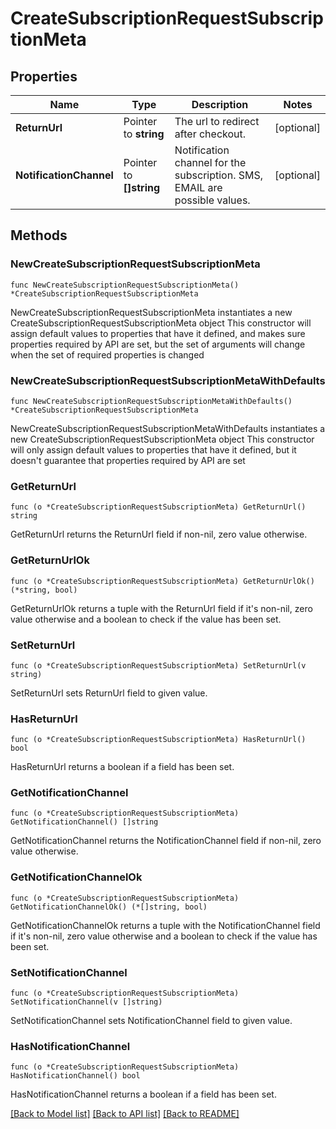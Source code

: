 # CreateSubscriptionRequestSubscriptionMeta

## Properties

Name | Type | Description | Notes
------------ | ------------- | ------------- | -------------
**ReturnUrl** | Pointer to **string** | The url to redirect after checkout. | [optional] 
**NotificationChannel** | Pointer to **[]string** | Notification channel for the subscription. SMS, EMAIL are possible values. | [optional] 

## Methods

### NewCreateSubscriptionRequestSubscriptionMeta

`func NewCreateSubscriptionRequestSubscriptionMeta() *CreateSubscriptionRequestSubscriptionMeta`

NewCreateSubscriptionRequestSubscriptionMeta instantiates a new CreateSubscriptionRequestSubscriptionMeta object
This constructor will assign default values to properties that have it defined,
and makes sure properties required by API are set, but the set of arguments
will change when the set of required properties is changed

### NewCreateSubscriptionRequestSubscriptionMetaWithDefaults

`func NewCreateSubscriptionRequestSubscriptionMetaWithDefaults() *CreateSubscriptionRequestSubscriptionMeta`

NewCreateSubscriptionRequestSubscriptionMetaWithDefaults instantiates a new CreateSubscriptionRequestSubscriptionMeta object
This constructor will only assign default values to properties that have it defined,
but it doesn't guarantee that properties required by API are set

### GetReturnUrl

`func (o *CreateSubscriptionRequestSubscriptionMeta) GetReturnUrl() string`

GetReturnUrl returns the ReturnUrl field if non-nil, zero value otherwise.

### GetReturnUrlOk

`func (o *CreateSubscriptionRequestSubscriptionMeta) GetReturnUrlOk() (*string, bool)`

GetReturnUrlOk returns a tuple with the ReturnUrl field if it's non-nil, zero value otherwise
and a boolean to check if the value has been set.

### SetReturnUrl

`func (o *CreateSubscriptionRequestSubscriptionMeta) SetReturnUrl(v string)`

SetReturnUrl sets ReturnUrl field to given value.

### HasReturnUrl

`func (o *CreateSubscriptionRequestSubscriptionMeta) HasReturnUrl() bool`

HasReturnUrl returns a boolean if a field has been set.

### GetNotificationChannel

`func (o *CreateSubscriptionRequestSubscriptionMeta) GetNotificationChannel() []string`

GetNotificationChannel returns the NotificationChannel field if non-nil, zero value otherwise.

### GetNotificationChannelOk

`func (o *CreateSubscriptionRequestSubscriptionMeta) GetNotificationChannelOk() (*[]string, bool)`

GetNotificationChannelOk returns a tuple with the NotificationChannel field if it's non-nil, zero value otherwise
and a boolean to check if the value has been set.

### SetNotificationChannel

`func (o *CreateSubscriptionRequestSubscriptionMeta) SetNotificationChannel(v []string)`

SetNotificationChannel sets NotificationChannel field to given value.

### HasNotificationChannel

`func (o *CreateSubscriptionRequestSubscriptionMeta) HasNotificationChannel() bool`

HasNotificationChannel returns a boolean if a field has been set.


[[Back to Model list]](../README.md#documentation-for-models) [[Back to API list]](../README.md#documentation-for-api-endpoints) [[Back to README]](../README.md)


